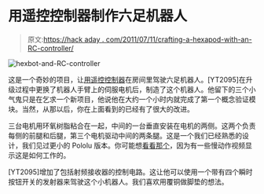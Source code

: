 # 用遥控控制器制作六足机器人

> 原文:[https://hack aday . com/2011/07/11/crafting-a-hexapod-with-an-RC-controller/](https://hackaday.com/2011/07/11/crafting-a-hexapod-with-an-rc-controller/)

![](../Images/2345181bed9deccb9c27f50996413a7e.png "hexbot-and-RC-controller")

这是一个奇妙的项目，让[用遥控控制器](http://bfreebandingtalktheplanet.runboard.com/t2396)在房间里驾驶六足机器人。[YT2095]在升级过程中更换了机器人手臂上的伺服电机后，制造了这个机器人。他留下的三个小气鬼只是在乞求一个新项目，他说他在大约一个小时内就完成了第一个概念验证模块。当然，从那以后，你在上面看到的已经有了很大的改进。

三台电机用环氧树脂粘合在一起，中间的一台垂直安装在电机的两侧。这两个负责每侧的前腿和后腿，第三个电机驱动中间的两条腿。这是一个我们已经熟悉的设计，我们见过更小的 Pololu 版本。你可能想[看看那个](http://hackaday.com/2010/01/18/the-polulu-3-servo-hexapod/)，因为有一些慢动作视频显示这是如何工作的。

[YT2095]增加了包括射频接收器的控制电路。这让他可以使用一个带有四个瞬时按钮开关的发射器来驾驶这个小机器人。我们喜欢用覆铜做脚垫的想法。